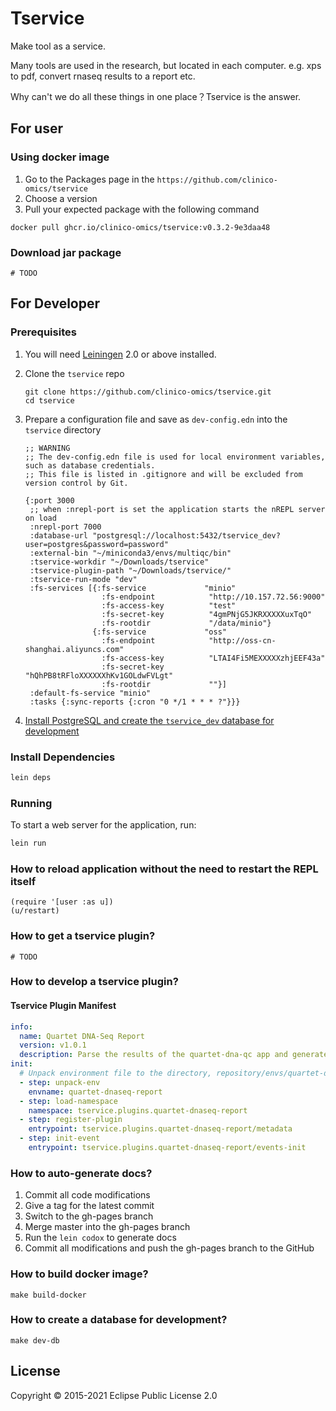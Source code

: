 # Tservice

Make tool as a service.

Many tools are used in the research, but located in each computer. e.g. xps to pdf, convert rnaseq results to a report etc. 

Why can't we do all these things in one place？Tservice is the answer.

## For user
### Using docker image

1. Go to the Packages page in the `https://github.com/clinico-omics/tservice`
2. Choose a version
3. Pull your expected package with the following command

```
docker pull ghcr.io/clinico-omics/tservice:v0.3.2-9e3daa48
```

### Download jar package

```
# TODO
```

## For Developer
### Prerequisites

1. You will need [Leiningen][1] 2.0 or above installed.
2. Clone the `tservice` repo
   
   ```
   git clone https://github.com/clinico-omics/tservice.git
   cd tservice
   ```

3. Prepare a configuration file and save as `dev-config.edn` into the `tservice` directory
   
   ```
   ;; WARNING
   ;; The dev-config.edn file is used for local environment variables, such as database credentials.
   ;; This file is listed in .gitignore and will be excluded from version control by Git.

   {:port 3000
    ;; when :nrepl-port is set the application starts the nREPL server on load
    :nrepl-port 7000
    :database-url "postgresql://localhost:5432/tservice_dev?user=postgres&password=password"
    :external-bin "~/miniconda3/envs/multiqc/bin"
    :tservice-workdir "~/Downloads/tservice"
    :tservice-plugin-path "~/Downloads/tservice/"
    :tservice-run-mode "dev"
    :fs-services [{:fs-service             "minio"
                    :fs-endpoint            "http://10.157.72.56:9000"
                    :fs-access-key          "test"
                    :fs-secret-key          "4gmPNjG5JKRXXXXXuxTqO"
                    :fs-rootdir             "/data/minio"}
                  {:fs-service             "oss"
                    :fs-endpoint            "http://oss-cn-shanghai.aliyuncs.com"
                    :fs-access-key          "LTAI4Fi5MEXXXXXzhjEEF43a"
                    :fs-secret-key          "hQhPB8tRFloXXXXXXhKv1GOLdwFVLgt"
                    :fs-rootdir             ""}]
    :default-fs-service "minio"
    :tasks {:sync-reports {:cron "0 */1 * * * ?"}}}
   ```

4. [Install PostgreSQL and create the `tservice_dev` database for development](#build-dev-db)

### Install Dependencies

```bash
lein deps
```

### Running

To start a web server for the application, run:

```bash
lein run 
```

### How to reload application without the need to restart the REPL itself

```
(require '[user :as u])
(u/restart)
```

### How to get a tservice plugin?

```
# TODO
```

### How to develop a tservice plugin?

#### Tservice Plugin Manifest
```yaml
info:
  name: Quartet DNA-Seq Report
  version: v1.0.1
  description: Parse the results of the quartet-dna-qc app and generate the report.
init:
  # Unpack environment file to the directory, repository/envs/quartet-dnaseq-report
  - step: unpack-env
    envname: quartet-dnaseq-report
  - step: load-namespace
    namespace: tservice.plugins.quartet-dnaseq-report
  - step: register-plugin
    entrypoint: tservice.plugins.quartet-dnaseq-report/metadata
  - step: init-event
    entrypoint: tservice.plugins.quartet-dnaseq-report/events-init
```

### How to auto-generate docs?

1. Commit all code modifications
2. Give a tag for the latest commit
3. Switch to the gh-pages branch
4. Merge master into the gh-pages branch
5. Run the `lein codox` to generate docs
6. Commit all modifications and push the gh-pages branch to the GitHub

### How to build docker image?

```
make build-docker
```

### <span id="build-dev-db">How to create a database for development?</span>

```
make dev-db
```

## License

Copyright © 2015-2021 Eclipse Public License 2.0

[1]: https://github.com/technomancy/leiningen